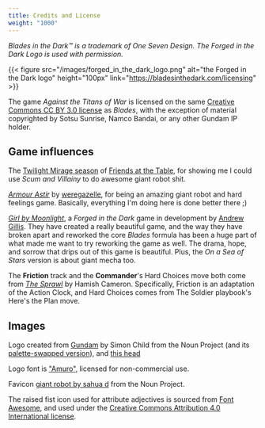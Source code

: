 ```yaml
---
title: Credits and License
weight: "1000"
---
```


*Blades in the Dark™ is a trademark of One Seven Design. The Forged in the Dark
Logo is used with permission.*

{{< figure  src="/images/forged_in_the_dark_logo.png"
            alt="the Forged in the Dark logo"
            height="100px"
            link="https://bladesinthedark.com/licensing" >}}

The game _Against the Titans of War_ is licensed on the same [Creative Commons
CC BY 3.0 license](https://creativecommons.org/licenses/by/3.0/) as _Blades_,
with the exception of material copyrighted by Sotsu Sunrise, Namco Bandai, or
any other Gundam IP holder.

## Game influences

The [Twilight Mirage
season](https://friendsatthetable.libsyn.com/category/Twilight+Mirage) of
[Friends at the Table](http://friendsatthetable.cash), for showing me I could
use _Scum and Villainy_ to do awesome giant robot shit.

[_Armour Astir_](https://tinyurl.com/armourastir) by
[weregazelle](https://twitter.com/weregazelle), for being an amazing giant robot
and hard feelings game. Basically, everything I'm doing here is done better
there ;)

[_Girl by Moonlight_](http://192.168.0.10:3000/cd93da64-c935-48dc-bf7c-28f20304e9b5#),
a _Forged in the Dark_ game in development by [Andrew
Gillis](https://twitter.com/commutingcrow). They have created a really beautiful
game, and the way they have broken apart and reworked the core _Blades_ formula
has been a huge part of what made me want to try reworking the game as well. The
drama, hope, and sorrow that drips out of this game is beautiful. Plus, the _On
a Sea of Stars_ version is about giant mecha too.

The **Friction** track and the **Commander**'s Hard Choices move both come from
[_The Sprawl_](http://www.ardens.org/games/the-sprawl/) by Hamish Cameron.
Specifically, Friction is an adaptation of the Action Clock, and Hard Choices
comes from The Soldier playbook's Here's the Plan move.

## Images

Logo created from [Gundam](https://thenounproject.com/search/?q=gundam&i=21128)
by Simon Child from the Noun Project (and its [palette-swapped
version](https://thenounproject.com/search/?q=gundam&i=21127)), and [this
head](https://thenounproject.com/search/?q=gundam&i=21587)

Logo font is ["Amuro"](http://www.fontspace.com/pixel-sagas/amuro), licensed for
non-commercial use.

Favicon [giant robot by sahua
d](https://thenounproject.com/search/?q=gundam&i=1766731) from the Noun Project.

The raised fist icon used for attribute adjectives is sourced from [Font
Awesome](https://fontawesome.com/icons/fist-raised?style=solid), and used under 
the [Creative Commons Attribution 4.0 International
license](https://fontawesome.com/license).

